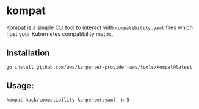 # kompat

Kompat is a simple CLI tool to interact with `compatibility.yaml` files which host your Kubernetes compatibility matrix.

## Installation 

```console
go install github.com/aws/karpenter-provider-aws/tools/kompat@latest
```

## Usage:

```console
kompat hack/compatibility-karpenter.yaml -n 5
```
